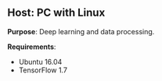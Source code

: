 ## Host: PC with Linux
**Purpose**:
Deep learning and data processing.

**Requirements**:
* Ubuntu 16.04
* TensorFlow 1.7